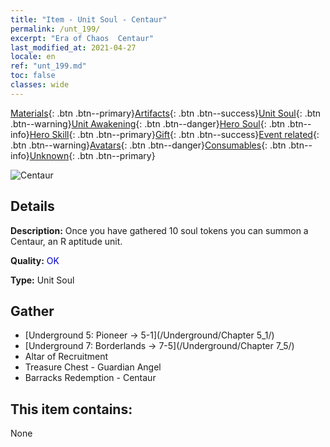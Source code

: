 ```yaml
---
title: "Item - Unit Soul - Centaur"
permalink: /unt_199/
excerpt: "Era of Chaos  Centaur"
last_modified_at: 2021-04-27
locale: en
ref: "unt_199.md"
toc: false
classes: wide
---
```

 [Materials](/Items/){: .btn .btn--primary}[Artifacts](/Items/Artifacts/){: .btn .btn--success}[Unit Soul](/Items/UnitSoul/){: .btn .btn--warning}[Unit Awakening](/Items/UnitAwakening/){: .btn .btn--danger}[Hero Soul](/Items/HeroSoul/){: .btn .btn--info}[Hero Skill](/Items/HeroSkill/){: .btn .btn--primary}[Gift](/Items/Gift/){: .btn .btn--success}[Event related](/Items/Events/){: .btn .btn--warning}[Avatars](/Items/Avatars/){: .btn .btn--danger}[Consumables](/Items/Consumables/){: .btn .btn--info}[Unknown](/Items/Unknown/){: .btn .btn--primary}

 ![Centaur](/images/u/ti_banrenma.jpg)

## Details
 **Description:** Once you have gathered 10 soul tokens you can summon a Centaur, an R aptitude unit.

 **Quality:** <span style="color: #0000CD">OK</span>

 **Type:** Unit Soul

## Gather

*    [Underground 5: Pioneer -> 5-1](/Underground/Chapter 5_1/) 
*    [Underground 7: Borderlands -> 7-5](/Underground/Chapter 7_5/) 
*    Altar of Recruitment 
*    Treasure Chest - Guardian Angel 
*    Barracks Redemption - Centaur 

## This item contains:

  None

